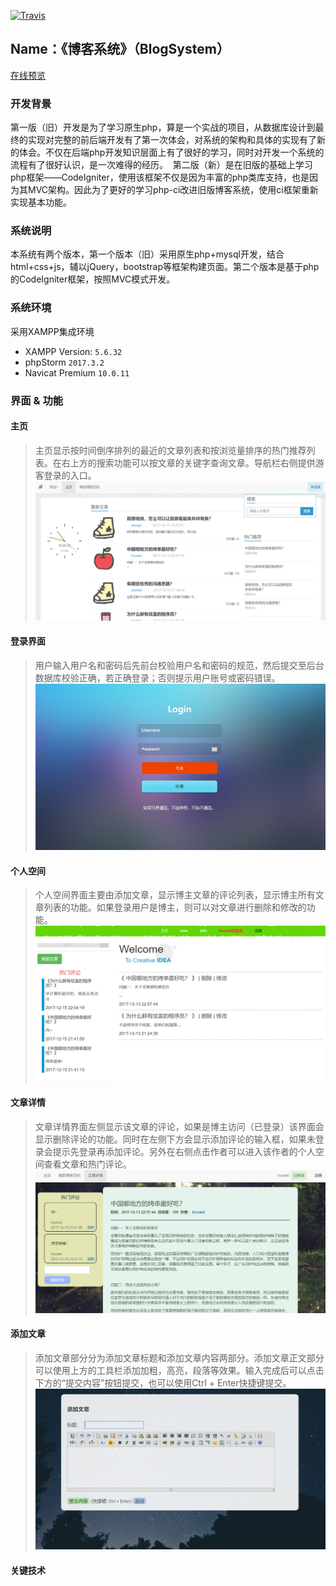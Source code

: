 [![Travis](https://img.shields.io/travis/rust-lang/rust.svg)]()

## Name：《博客系统》（BlogSystem）


[在线预览](http://www.ihouwei.com/myBlog)


### 开发背景
  第一版（旧）开发是为了学习原生php，算是一个实战的项目，从数据库设计到最终的实现对完整的前后端开发有了第一次体会，对系统的架构和具体的实现有了新的体会。不仅在后端php开发知识层面上有了很好的学习，同时对开发一个系统的流程有了很好认识，是一次难得的经历。
  第二版（新）是在旧版的基础上学习php框架——CodeIgniter，使用该框架不仅是因为丰富的php类库支持，也是因为其MVC架构。因此为了更好的学习php-ci改进旧版博客系统，使用ci框架重新实现基本功能。


### 系统说明
  本系统有两个版本，第一个版本（旧）采用原生php+mysql开发，结合html+css+js，辅以jQuery，bootstrap等框架构建页面。第二个版本是基于php的CodeIgniter框架，按照MVC模式开发。
  
  
### 系统环境
采用XAMPP集成环境
* XAMPP Version: `5.6.32`
* phpStorm `2017.3.2`
* Navicat Premium `10.0.11`

### 界面 & 功能

#### 主页
>主页显示按时间倒序排列的最近的文章列表和按浏览量排序的热门推荐列表。在右上方的搜索功能可以按文章的关键字查询文章。导航栏右侧提供游客登录的入口。
![主页](https://github.com/Houweix/BlogSystem/raw/master/myBlog/img/1.png)

#### 登录界面
>用户输入用户名和密码后先前台校验用户名和密码的规范，然后提交至后台数据库校验正确，若正确登录；否则提示用户账号或密码错误。
![登录](https://github.com/Houweix/BlogSystem/raw/master/myBlog/img/2.png)

#### 个人空间
>个人空间界面主要由添加文章，显示博主文章的评论列表，显示博主所有文章列表的功能。如果登录用户是博主，则可以对文章进行删除和修改的功能。
![个人空间](https://github.com/Houweix/BlogSystem/raw/master/myBlog/img/5.png)

#### 文章详情
>文章详情界面左侧显示该文章的评论，如果是博主访问（已登录）该界面会显示删除评论的功能。同时在左侧下方会显示添加评论的输入框，如果未登录会提示先登录再添加评论。另外在右侧点击作者可以进入该作者的个人空间查看文章和热门评论。
![文章](https://github.com/Houweix/BlogSystem/raw/master/myBlog/img/3.png)

#### 添加文章
>添加文章部分分为添加文章标题和添加文章内容两部分。添加文章正文部分可以使用上方的工具栏添加加粗，高亮，段落等效果。输入完成后可以点击下方的“提交内容”按钮提交，也可以使用Ctrl + Enter快捷键提交。
![主页](https://github.com/Houweix/BlogSystem/raw/master/myBlog/img/4.png)

#### 关键技术
